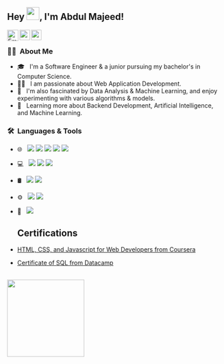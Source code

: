 ## Hey <img src="https://raw.githubusercontent.com/iampavangandhi/iampavangandhi/master/gifs/Hi.gif" width="30px">, I'm Abdul Majeed!</h2>

<a href="mailto:a.majeed2jz@gmail.com">
  <img align="left" width="26px" src="https://cdn1.iconfinder.com/data/icons/google-new-logos-1/32/gmail_new_logo-256.png" alt="Email">
</a>
<a href="https://www.linkedin.com/in/abdul-majeed-9402aa1b4/" rel="nofollow">
  <img align="left" width="24px" src="https://camo.githubusercontent.com/876b09c8804a6c525f9fb7845567043fce4c1e7e190335be1b937febddfa2810/68747470733a2f2f63646e322e69636f6e66696e6465722e636f6d2f646174612f69636f6e732f736f6369616c2d6d656469612d323238352f3531322f315f4c696e6b6564696e5f756e6f6666696369616c5f636f6c6f7265645f7376672d3235362e706e67" data-canonical-src="https://cdn2.iconfinder.com/data/icons/social-media-2285/512/1_Linkedin_unofficial_colored_svg-256.png" style="max-width: 100%;">
</a>
<a href="https://www.facebook.com/profile.php?id=100008715453941" rel="nofollow">
  <img align="left" width="24px" src="https://camo.githubusercontent.com/2d19b498a2124e3e907ac657b545b229d51853912fff2e12ccc3c92aa19c9dda/68747470733a2f2f63646e312e69636f6e66696e6465722e636f6d2f646174612f69636f6e732f6c6f676f74797065732f33322f7371756172652d66616365626f6f6b2d3235362e706e67" data-canonical-src="https://cdn1.iconfinder.com/data/icons/logotypes/32/square-facebook-256.png" style="max-width: 100%;">
</a>
<br/>
<h3> 👨‍💻 &nbsp;About Me </h3>

- 🎓 &nbsp; I'm a Software Engineer & a junior pursuing my bachelor's in Computer Science.
- 🐱‍🏍 &nbsp; I am passionate about Web Application Development.
- 🤔 &nbsp; I'm also fascinated by Data Analysis & Machine Learning, and enjoy experimenting with various algorithms & models.
- 🌱 &nbsp; Learning more about Backend Development, Artificial Intelligence, and Machine Learning.

<h3> 🛠 &nbsp;Languages & Tools</h3>

- 🌐 &nbsp;
  <img src = "https://img.shields.io/badge/-HTML5-E34F26?style=flat&logo=html5&logoColor=white">
  <img src = "https://img.shields.io/badge/-CSS3-1572B6?   style=flat&logo=css3&logoColor=white">
  <img src="https://img.shields.io/badge/-Bootstrap-563D7C?style=flat&logo=bootstrap&logoColor=white">
  <img src="https://img.shields.io/badge/-JavaScript-eed718?style=flat&logo=javascript&logoColor=ffffff">
  <img src="https://img.shields.io/badge/-React-000000?style=flat&logo=react&logoColor=00c8ff">
- 💻 &nbsp;
  <img src="https://img.shields.io/badge/-Node.js-3C873A?style=flat&logo=Node.js&logoColor=white">
  <img src="https://img.shields.io/badge/-Express.js-787878?style=flat">
  <img src="https://img.shields.io/badge/-Python-black?style=flat&logo=python&logoColor=white">
- 🛢 &nbsp;
  <img src="https://img.shields.io/badge/-MySQL-F29111?style=flat&logo=mysql&logoColor=FFFFFF">
  <img src="https://img.shields.io/badge/-MongoDB-4DB33D?style=flat&logo=mongodb&logoColor=FFFFFF">
- ⚙️ &nbsp;
  <img src="http://img.shields.io/badge/-Git-F1502F?style=flat&logo=git&logoColor=FFFFFF">
  <img src="http://img.shields.io/badge/-Github-000000?style=flat&logo=github&logoColor=FFFFFF">
- 🔧 &nbsp;
  <img src="http://img.shields.io/badge/-VS%20Code-007ACC?style=flat&logo=visual%20studio%20code&logoColor=white">
  
  ## Certifications
- [HTML, CSS, and Javascript for Web Developers from Coursera](https://www.coursera.org/account/accomplishments/certificate/NKP989SR77A3)
- [Certificate of SQL from Datacamp](https://www.datacamp.com/statement-of-accomplishment/course/b230ca7729711c4b19773072dd88eeed12abf1c4)

<br/>

<a href="https://github.com/meabdulmajeed?cache=off">
  <img height="180em" src="https://github-readme-stats.vercel.app/api?username=meabdulmajeed&theme=buefy&show_icons=true" />
<!--   <img height="180em" src="https://github-readme-stats.vercel.app/api/top-langs/?username=meabdulmajeed&theme=buefy&layout=compact" /> -->
</a>
